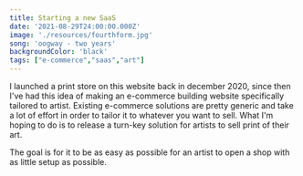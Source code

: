 ```yaml
---
title: Starting a new SaaS
date: '2021-08-29T24:00:00.000Z'
image: './resources/fourthform.jpg'
song: 'oogway - two years'
backgroundColor: 'black'
tags: ["e-commerce","saas","art"]
---
```

I launched a print store on this website back in december 2020, since then I've had this idea of making an e-commerce building website
specifically tailored to artist. Existing e-commerce solutions are pretty generic and take a lot of effort in order to tailor it to whatever
you want to sell. What I'm hoping to do is to release a turn-key solution for artists to sell print of their art.

The goal is for it to be as easy as possible for an artist to open a shop with as little setup as possible.

